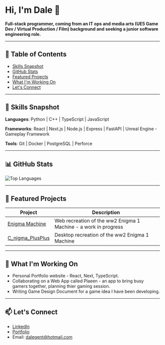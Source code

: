 # Hi, I'm Dale 👋 
**Full-stack programmer, coming from an IT ops and media arts (UE5 Game Dev / Virtual Production / Film) background and seeking a junior software engineering role.**

---

## 📌 Table of Contents  
- [Skills Snapshot](#skills-snapshot)  
- [GitHub Stats](#github-stats)  
- [Featured Projects](#featured-projects)  
- [What I'm Working On](#what-im-working-on)  
- [Let's Connect](#lets-connect)

---

## 🧠 Skills Snapshot  
**Languages**: Python | C++ | TypeScript | JavaScript

**Frameworks**: React | Next.js | Node.js | Express | FastAPI | Unreal Engine - Gameplay Framework

**Tools**: Git | Docker | PostgreSQL | Perforce

---

## 📊 GitHub Stats  
![Top Languages](https://github-readme-stats.vercel.app/api/top-langs/?username=TheTechGent&layout=compact&theme=radical)

---

## 📂 Featured Projects  
| Project | Description |
|--------|-------------|
| [Enigma Machine](https://github.com/TheTechGent/EnigmaMachine) | Web recreation of the ww2 Enigma 1 Machine - a work in progress |
| [C_nigma_PlusPlus](https://github.com/TheTechGent/C_nigma_PlusPlus) | Desktop recreation of the ww2 Enigma 1 Machine |

---

## 🧭 What I'm Working On  
- Personal Portfolio website - React, Next, TypeScript.  
- Collaborating on a Web App called Plaeen - an app to bring busy gamers together, planning thier gaming session. 
- Writing Game Design Document for a game idea I have been developing.

---

## 📫 Let's Connect  
- [LinkedIn](https://www.linkedin.com/in/dale-gent-25993024/)  
- [Portfolio](https://TechGent.co.uk)  
- Email: dalegent@hotmail.com
